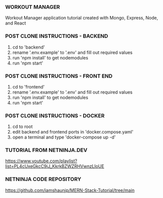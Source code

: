 ### WORKOUT MANAGER
Workout Manager application tutorial created with Mongo, Express, Node, and React

### POST CLONE INSTRUCTIONS - BACKEND
1. cd to 'backend'
2. rename '.env.example' to '.env' and fill out required values
3. run 'npm install' to get nodemodules
4. run 'npm start'

### POST CLONE INSTRUCTIONS - FRONT END
1. cd to 'frontend'
2. rename '.env.example' to '.env' and fill out required values
3. run 'npm install' to get nodemodules
4. run 'npm start'

### POST CLONE INSTRUCTIONS - DOCKER
1. cd to root
2. edit backend and frontend ports in 'docker.compose.yaml'
3. open a terminal and type 'docker-compose up -d'

### TUTORIAL FROM NETNINJA.DEV
https://www.youtube.com/playlist?list=PL4cUxeGkcC9iJ_KkrkBZWZRHVwnzLIoUE

### NETNINJA CODE REPOSITORY
https://github.com/iamshaunjp/MERN-Stack-Tutorial/tree/main